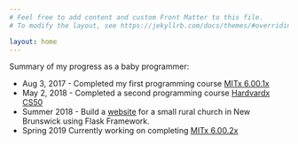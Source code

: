 ```yaml
---
# Feel free to add content and custom Front Matter to this file.
# To modify the layout, see https://jekyllrb.com/docs/themes/#overriding-theme-defaults

layout: home
---
```


Summary of my progress as a baby programmer:
* Aug 3, 2017 - Completed my first programming course [MITx 6.00.1x](https://courses.edx.org/certificates/b5b76097fe4744a6a5b291b0415df7da "Introduction to Computer Science and Programming Using Python Certificate")
* May 2, 2018 - Completed a second programming course [Hardvardx CS50](https://courses.edx.org/certificates/85a4648c716b4ed1b3f2f43b765a8620 "CS50's Introduction to Computer Science Certificate")
* Summer 2018 - Build a [website](https://www.riversidealbertchurch.com "My final project for CS50") for a small rural church in New Brunswick using Flask Framework.
* Spring 2019 Currently working on completing [MITx 6.00.2x]( https://www.edx.org/course/introduction-to-computational-thinking-and-data-science-2 "Introduction to Computational Thinking and Data Science")

